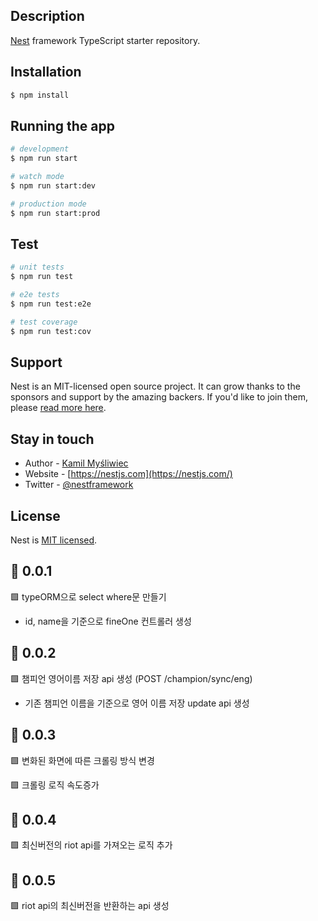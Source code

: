 ## Description

[Nest](https://github.com/nestjs/nest) framework TypeScript starter repository.

## Installation

```bash
$ npm install
```

## Running the app

```bash
# development
$ npm run start

# watch mode
$ npm run start:dev

# production mode
$ npm run start:prod
```

## Test

```bash
# unit tests
$ npm run test

# e2e tests
$ npm run test:e2e

# test coverage
$ npm run test:cov
```

## Support

Nest is an MIT-licensed open source project. It can grow thanks to the sponsors and support by the amazing backers. If you'd like to join them, please [read more here](https://docs.nestjs.com/support).

## Stay in touch

- Author - [Kamil Myśliwiec](https://kamilmysliwiec.com)
- Website - [https://nestjs.com](https://nestjs.com/)
- Twitter - [@nestframework](https://twitter.com/nestframework)

## License

Nest is [MIT licensed](LICENSE).

## 🚀 0.0.1

🟩 typeORM으로 select where문 만들기

- id, name을 기준으로 fineOne 컨트롤러 생성

## 🚀 0.0.2

🟩 챔피언 영어이름 저장 api 생성 (POST /champion/sync/eng)

- 기존 챔피언 이름을 기준으로 영어 이름 저장 update api 생성

## 🚀 0.0.3

🟩 변화된 화면에 따른 크롤링 방식 변경

🟩 크롤링 로직 속도증가

## 🚀 0.0.4

🟩 최신버전의 riot api를 가져오는 로직 추가

## 🚀 0.0.5

🟩 riot api의 최신버전을 반환하는 api 생성
